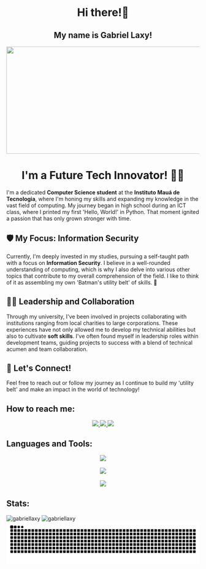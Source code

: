 <h1 align="center"><strong>Hi there!👋</strong></h1>
<div>
  <h2 align="center">My name is Gabriel Laxy!</h2>
  <img align="center" height="280px" width="980px" src="https://i.pinimg.com/originals/f3/bd/45/f3bd45f6d915b011bc29f6661a73bac9.jpg"/>

<h1 align="center">I'm a Future Tech Innovator! 👨‍💻</h1>

<p>
  I'm a dedicated <strong>Computer Science student</strong> at the <strong>Instituto Mauá de Tecnologia</strong>, where I'm honing my skills and expanding my knowledge in the vast field of computing. My journey began in high school during an ICT class, where I printed my first 'Hello, World!' in Python. That moment ignited a passion that has only grown stronger with time.
</p>

<h2>🛡️ My Focus: Information Security</h2>
<p>
  Currently, I'm deeply invested in my studies, pursuing a self-taught path with a focus on <strong>Information Security</strong>. I believe in a well-rounded understanding of computing, which is why I also delve into various other topics that contribute to my overall comprehension of the field. I like to think of it as assembling my own 'Batman's utility belt' of skills. 🦇
</p>

<h2>👨‍💻 Leadership and Collaboration</h2>
<p>
  Through my university, I've been involved in projects collaborating with institutions ranging from local charities to large corporations. These experiences have not only allowed me to develop my technical abilities but also to cultivate <strong>soft skills</strong>. I've often found myself in leadership roles within development teams, guiding projects to success with a blend of technical acumen and team collaboration.
</p>

<h2>🌟 Let's Connect!</h2>
<p>
  Feel free to reach out or follow my journey as I continue to build my 'utility belt' and make an impact in the world of technology!
</p>

<div>
  <h2>How to reach me:</h2>
  <p align="center">
  <a href="mailto:gabriel_laxy@proton.me"><img src="https://img.shields.io/badge/ProtonMail-8B89CC?style=for-the-badge&logo=protonmail&logoColor=white"</a>
  <a href="https://www.linkedin.com/in/gabriel-laxy-8a1154288/"><img src="https://img.shields.io/badge/LinkedIn-0077B5?style=for-the-badge&logo=linkedin&logoColor=white"</a>
  <a href="https://instagram.com/gabriel_laxy"><img src="https://img.shields.io/badge/-Instagram-%23E4405F?style=for-the-badge&logo=instagram&logoColor=white"></a>
  
  </p>
</div>

<div>
  <h2>Languages and Tools:</h2>
  <p align="center"> 
    <img src="https://skillicons.dev/icons?i=py,java,react,html,css,js,ts,r,c,cpp&theme=dark"/>
  </p>
  <p align="center"> 
    <img src="https://skillicons.dev/icons?i=mysql,mongodb&theme=dark"/>
  </p>
  <p align="center"> 
    <img src="https://skillicons.dev/icons?i=ae,ps,ai,pr,figma&theme=dark"/>
 </p>
</div>

<div>
  <h2>Stats:</h2>
  <img height="250px" src="https://github-readme-stats.vercel.app/api?username=gabriellaxy&theme=dark&show_icons=true&locale=en" alt="gabriellaxy" />
  <img height="250px" src="https://github-readme-stats.vercel.app/api/top-langs/?username=gabriellaxy&theme=dark&show_icons=true" alt="gabriellaxy" />
  <picture>
    <source media="(prefers-color-scheme: dark)" srcset="https://github.com/GabrielLaxy/GabrielLaxy/blob/output/github-contribution-grid-snake-dark.svg" />
    <source media="(prefers-color-scheme: light)" srcset="https://github.com/GabrielLaxy/GabrielLaxy/blob/output/github-contribution-grid-snake.svg" />
    <img alt="github-snake" src="https://github.com/GabrielLaxy/GabrielLaxy/blob/output/github-contribution-grid-snake.svg" />
  </picture>
</div>
